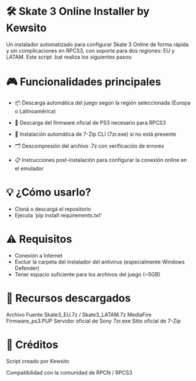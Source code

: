 # 🛠️ Skate 3 Online Installer by Kewsito
Un instalador automatizado para configurar Skate 3 Online de forma rápida y sin complicaciones en RPCS3, con soporte para dos regiones: EU y LATAM. Este script .bat realiza los siguientes pasos:

# 🎮 Funcionalidades principales
- 📦 Descarga automática del juego según la región seleccionada (Europa o Latinoamérica)

- 🧩 Descarga del firmware oficial de PS3 necesario para RPCS3

- 🧰 Instalación automática de 7-Zip CLI (7zr.exe) si no está presente

- 🗂️ Descompresión del archivo .7z con verificación de errores

- 📋 Instrucciones post-instalación para configurar la conexión online en el emulador

# 💡 ¿Cómo usarlo?
- Cloná o descargá el repositorio
- Ejecuta 'pip install requirements.txt'


# ⚠️ Requisitos
- Conexión a Internet
- Excluir la carpeta del instalador del antivirus (especialmente Windows Defender)
- Tener espacio suficiente para los archivos del juego (~5GB)

# 📎 Recursos descargados
Archivo	Fuente
Skate3_EU.7z / Skate3_LATAM.7z	MediaFire
Firmware_ps3.PUP	Servidor oficial de Sony
7zr.exe	Sitio oficial de 7-Zip

# 🙌 Créditos
Script creado por Kewsito

Compatibilidad con la comunidad de RPCN / RPCS3
